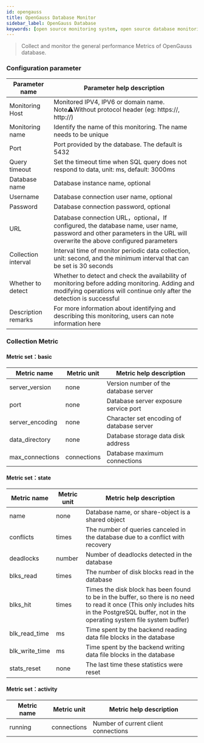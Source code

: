 ```yaml
---
id: opengauss  
title: OpenGauss Database Monitor
sidebar_label: OpenGauss Database   
keywords: [open source monitoring system, open source database monitoring system, monitoring opengauss database metrics]
---
```


> Collect and monitor the general performance Metrics of OpenGauss database.   

### Configuration parameter

| Parameter name      | Parameter help description |
| ----------- | ----------- |
| Monitoring Host     | Monitored IPV4, IPV6 or domain name. Note⚠️Without protocol header (eg: https://, http://) |
| Monitoring name     | Identify the name of this monitoring. The name needs to be unique |
| Port        | Port provided by the database. The default is 5432 |
| Query timeout | Set the timeout time when SQL query does not respond to data, unit: ms, default: 3000ms |
| Database name   | Database instance name, optional |
| Username      | Database connection user name, optional |
| Password        | Database connection password, optional |
| URL        | Database connection URL，optional，If configured, the database name, user name, password and other parameters in the URL will overwrite the above configured parameters |
| Collection interval   | Interval time of monitor periodic data collection, unit: second, and the minimum interval that can be set is 30 seconds |
| Whether to detect    | Whether to detect and check the availability of monitoring before adding monitoring. Adding and modifying operations will continue only after the detection is successful |
| Description remarks    | For more information about identifying and describing this monitoring, users can note information here |

### Collection Metric

#### Metric set：basic

| Metric name      | Metric unit | Metric help description |
| ----------- | ----------- | ----------- |
| server_version  | none | Version number of the database server |
| port            | none | Database server exposure service port |
| server_encoding | none | Character set encoding of database server |
| data_directory  | none | Database storage data disk address |
| max_connections | connections | Database maximum connections |

#### Metric set：state

| Metric name      | Metric unit | Metric help description |
| ----------- | ----------- | ----------- |
| name            | none     | Database name, or share-object is a shared object |
| conflicts       | times   | The number of queries canceled in the database due to a conflict with recovery |
| deadlocks       | number   | Number of deadlocks detected in the database |
| blks_read       | times   | The number of disk blocks read in the database |
| blks_hit        | times   | Times the disk block has been found to be in the buffer, so there is no need to read it once (This only includes hits in the PostgreSQL buffer, not in the operating system file system buffer) |   
| blk_read_time   | ms    | Time spent by the backend reading data file blocks in the database |
| blk_write_time  | ms    | Time spent by the backend writing data file blocks in the database |
| stats_reset     | none    | The last time these statistics were reset |


#### Metric set：activity

| Metric name      | Metric unit | Metric help description |
| ----------- | ----------- | ----------- |
| running         | connections |  Number of current client connections |


